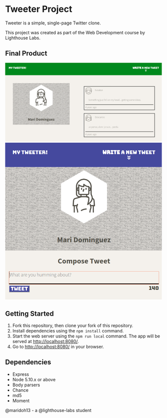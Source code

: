 # Tweeter Project

Tweeter is a simple, single-page Twitter clone.

This project was created as part of the Web Development course by Lighthouse Labs.

## Final Product

!["Homepage - Desktop version"](https://github.com/maridoh13/tweeter/blob/master/public/images/homepage%20-%20desktop.png)
!["Homepage - Mobile version"](https://github.com/maridoh13/tweeter/blob/master/public/images/homepage%20-%20mobile.png)

## Getting Started

1. Fork this repository, then clone your fork of this repository.
2. Install dependencies using the `npm install` command.
3. Start the web server using the `npm run local` command. The app will be served at <http://localhost:8080/>.
4. Go to <http://localhost:8080/> in your browser.

## Dependencies

- Express
- Node 5.10.x or above
- Body parsers
- Chance
- md5
- Moment


@maridoh13 - a @lighthouse-labs student